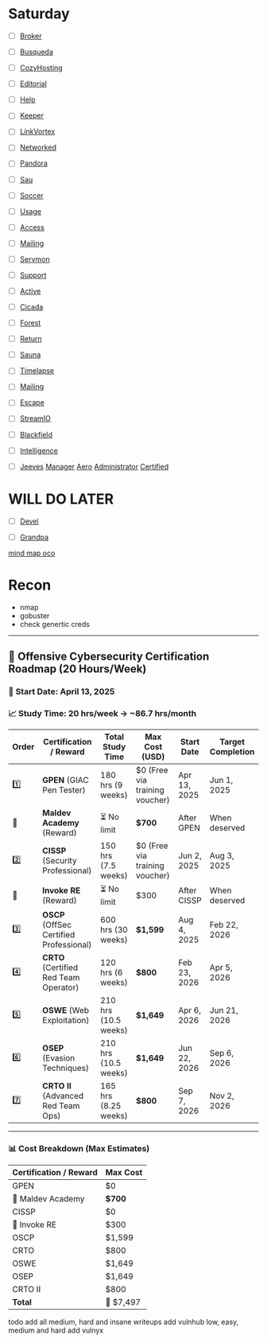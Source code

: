 # Saturday
- [ ] [Broker](Broker)  
- [ ] [Busqueda](Busqueda)  
- [ ] [CozyHosting](CozyHosting) 



- [ ] [Editorial](Editorial)  
- [ ] [Help](Help)  
- [ ] [Keeper](Keeper)
- [ ] [LinkVortex](LinkVortex)  
- [ ] [Networked](Networked)  
- [ ] [Pandora](Pandora)  
- [ ] [Sau](Sau)  
- [ ] [Soccer](Soccer)  
- [ ] [Usage](Usage.md)  
- [ ] [Access](Access)  
- [ ] [Mailing](Mailing.md)  
- [ ] [Servmon](Servmon)  
- [ ] [Support](Support)  
- [ ] [Active](Active)  
- [ ] [Cicada](Cicada)  
- [ ] [Forest](Forest)  
- [ ] [Return](Return)  
- [ ] [Sauna](Sauna)  
- [ ] [Timelapse](Timelapse)  
- [ ] [Mailing](Mailing.md)
- [ ] [Escape](Escape)
- [ ] [StreamIO](StreamIO)
- [ ] [Blackfield](Blackfield)
- [ ] [Intelligence](Intelligence)
- [ ] [Jeeves](Jeeves)
[Manager](Manager)
[Aero](Aero)
[Administrator](Administrator)
[Certified](Certified)

# WILL DO LATER
- [ ] [Devel](Devel)
- [ ] [Grandpa](Grandpa)



[mind map oco](https://orange-cyberdefense.github.io/ocd-mindmaps/img/mindmap_ad_dark_classic_2025.03.excalidraw.svg)

# Recon
- nmap
- gobuster
- check genertic creds
---

## 🧠 Offensive Cybersecurity Certification Roadmap (20 Hours/Week)
### 📅 Start Date: **April 13, 2025**
### 📈 Study Time: **20 hrs/week** → **~86.7 hrs/month**

| Order | Certification / Reward                   | Total Study Time     | Max Cost (USD)                 | Start Date   | Target Completion |
| ----- | ---------------------------------------- | -------------------- | ------------------------------ | ------------ | ----------------- |
| 1️⃣   | **GPEN** (GIAC Pen Tester)               | 180 hrs (9 weeks)    | $0 (Free via training voucher) | Apr 13, 2025 | Jun 1, 2025       |
| 🎁    | **Maldev Academy** (Reward)              | ⏳ No limit           | **$700**                       | After GPEN   | When deserved     |
| 2️⃣   | **CISSP** (Security Professional)        | 150 hrs (7.5 weeks)  | $0 (Free via training voucher) | Jun 2, 2025  | Aug 3, 2025       |
| 🎁    | **Invoke RE** (Reward)                   | ⏳ No limit           | $300                           | After CISSP  | When deserved     |
| 3️⃣   | **OSCP** (OffSec Certified Professional) | 600 hrs (30 weeks)   | **$1,599**                     | Aug 4, 2025  | Feb 22, 2026      |
| 4️⃣   | **CRTO** (Certified Red Team Operator)   | 120 hrs (6 weeks)    | **$800**                       | Feb 23, 2026 | Apr 5, 2026       |
| 5️⃣   | **OSWE** (Web Exploitation)              | 210 hrs (10.5 weeks) | **$1,649**                     | Apr 6, 2026  | Jun 21, 2026      |
| 6️⃣   | **OSEP** (Evasion Techniques)            | 210 hrs (10.5 weeks) | **$1,649**                     | Jun 22, 2026 | Sep 6, 2026       |
| 7️⃣   | **CRTO II** (Advanced Red Team Ops)      | 165 hrs (8.25 weeks) | **$800**                       | Sep 7, 2026  | Nov 2, 2026       |

---

### 📊 Cost Breakdown (Max Estimates)

| Certification / Reward | Max Cost  |
| ---------------------- | --------- |
| GPEN                   | $0        |
| 🎁 Maldev Academy      | **$700**  |
| CISSP                  | $0        |
| 🎁 Invoke RE           | $300      |
| OSCP                   | $1,599    |
| CRTO                   | $800      |
| OSWE                   | $1,649    |
| OSEP                   | $1,649    |
| CRTO II                | $800      |
| **Total**              | 💸 $7,497 |

todo
add all medium, hard and insane writeups
add vulnhub low, easy, medium and hard
add vulnyx
